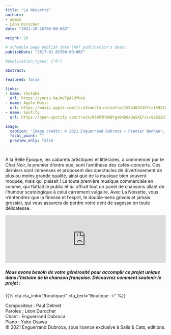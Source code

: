 ```yaml
---
title: "La Noisette"
authors:
- admin
- Léon Durocher
date: "2021-10-26T00:00:00Z"

weight: 20

# Schedule page publish date (NOT publication's date).
publishDate: "2017-01-01T00:00:00Z"

#publication_types: ["0"]

abstract: 

featured: false

links:
- name: Youtube
  url: https://youtu.be/mVTpA7df0X8
- name: Apple Music
  url: https://music.apple.com/it/album/la-noisette/1593403539?i=1593403546&l=en
- name: Spotify
  url: https://open.spotify.com/track/6tmP3h9AQYgsBXDdXQa5XE?si=9a622d14c35b4ad9

image:
  caption: 'Image credit: © 2021 Enguerrand Dubroca – Premier Bonheur, par Walery, éditions Bergeret / Collection Lequy http://fantaisiesbergeret.free.fr'
  focal_point: ""
  preview_only: false

---
```


À la Belle Époque, les cabarets artistiques et littéraires, à commencer par le Chat Noir, le premier d’entre eux, sont l’antithèse des cafés-concerts. Ces derniers sont immenses et proposent des spectacles de divertissement de plus ou moins grande qualité, ainsi que de la musique bien souvent moquée, mais qui plaisait ! La toute première musique commerciale en somme, qui flattait le public et lui offrait tout un panel de chansons allant de l’humour scatologique à celui carrément vulgaire. Avec La Noisette, vous n’entendrez que la finesse et l’esprit, le double-sens grivois et jamais grossier, qui vous assurera de perdre votre dent de sagesse en toute délicatesse.

<iframe allow="autoplay *; encrypted-media *;" frameborder="0" height="150" style="width:100%;max-width:720px;overflow:hidden;background:transparent;" sandbox="allow-forms allow-popups allow-same-origin allow-scripts allow-storage-access-by-user-activation allow-top-navigation-by-user-activation" src="https://embed.music.apple.com/it/album/la-noisette/1593403539?i=1593403546&l=en"></iframe>

##### Nous avons besoin de votre générosité pour accomplir ce projet unique dans l’histoire de la chanson française. Découvrez comment soutenir le projet :
{{% cta cta_link="/boutique/" cta_text="Boutique →" %}}

<p>Compositeur : Paul Delmet <br>
Paroles : Léon Durocher<br>
Chant : Enguerrand Dubroca<br>
Piano : Yuko Osawa<br>
℗ 2021 Enguerrand Dubroca, sous licence exclusive à Salis & Cats, editions.</p>


